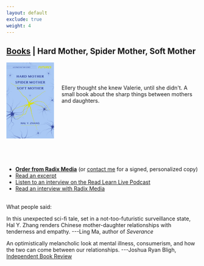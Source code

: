 ```yaml
---
layout: default
exclude: true
weight: 4
---
```


[Books](books) | Hard Mother, Spider Mother, Soft Mother
-------


<div style="float:left; margin-right:20px;"><img src="assets/mother.jpg" style="height:200px;"></div><div style="height:200px; margin-top:75px;">Ellery thought she knew Valerie, until she didn't. A small book about the sharp things between mothers and daughters.</div>

- **[Order from Radix Media](https://radixmedia.org/product/hard-mother-by-hal-y-zhang/)** (or [contact me](about) for a signed, personalized copy)
- [Read an excerpt](https://curiousfictions.com/stories/3070-hal-y-zhang-excerpt-from-hard-mother-spider-mother-soft-mother)
- [Listen to an interview on the Read Learn Live Podcast](http://www.readlearnlivepodcast.com/family-and-identity-ep-61-with-hal-y-zhang/)
- [Read an interview with Radix Media](https://radixmedia.org/memory-holes-conversation-hal-y-zhang/)

<br>
What people said:

In this unexpected sci-fi tale, set in a not-too-futuristic surveillance state, Hal Y. Zhang renders Chinese mother-daughter relationships with tenderness and empathy. ---Ling Ma, author of _Severance_

An optimistically melancholic look at mental illness, consumerism, and how the two can come between our relationships. ---Joshua Ryan Bligh, <a href="https://independentbookreview.com/2020/03/05/hard-mother-spider-mother-soft-mother/">Independent Book Review</a>
